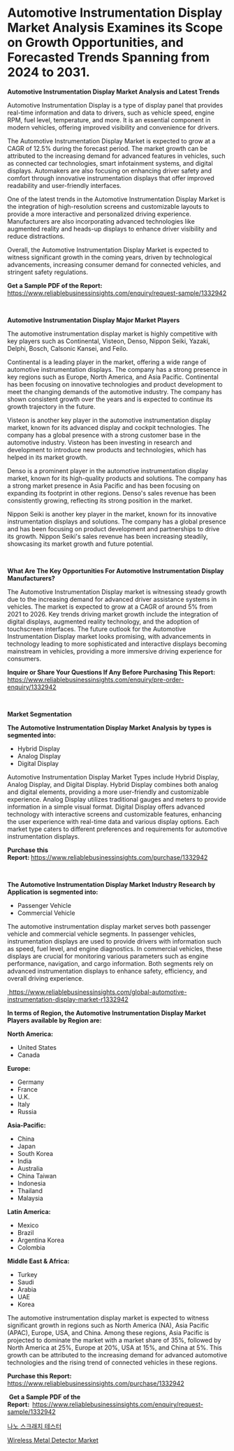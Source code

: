 <p><h1>Automotive Instrumentation Display Market Analysis Examines its Scope on Growth Opportunities, and Forecasted Trends Spanning from 2024 to 2031.</h1></p><p><strong>Automotive Instrumentation Display Market Analysis and Latest Trends</strong></p>
<p><p>Automotive Instrumentation Display is a type of display panel that provides real-time information and data to drivers, such as vehicle speed, engine RPM, fuel level, temperature, and more. It is an essential component in modern vehicles, offering improved visibility and convenience for drivers.</p><p>The Automotive Instrumentation Display Market is expected to grow at a CAGR of 12.5% during the forecast period. The market growth can be attributed to the increasing demand for advanced features in vehicles, such as connected car technologies, smart infotainment systems, and digital displays. Automakers are also focusing on enhancing driver safety and comfort through innovative instrumentation displays that offer improved readability and user-friendly interfaces.</p><p>One of the latest trends in the Automotive Instrumentation Display Market is the integration of high-resolution screens and customizable layouts to provide a more interactive and personalized driving experience. Manufacturers are also incorporating advanced technologies like augmented reality and heads-up displays to enhance driver visibility and reduce distractions.</p><p>Overall, the Automotive Instrumentation Display Market is expected to witness significant growth in the coming years, driven by technological advancements, increasing consumer demand for connected vehicles, and stringent safety regulations.</p></p>
<p><strong>Get a Sample PDF of the Report:&nbsp;</strong> <a href="https://www.reliablebusinessinsights.com/enquiry/request-sample/1332942">https://www.reliablebusinessinsights.com/enquiry/request-sample/1332942</a></p>
<p>&nbsp;</p>
<p><strong>Automotive Instrumentation Display Major Market Players</strong></p>
<p><p>The automotive instrumentation display market is highly competitive with key players such as Continental, Visteon, Denso, Nippon Seiki, Yazaki, Delphi, Bosch, Calsonic Kansei, and Feilo.</p><p>Continental is a leading player in the market, offering a wide range of automotive instrumentation displays. The company has a strong presence in key regions such as Europe, North America, and Asia Pacific. Continental has been focusing on innovative technologies and product development to meet the changing demands of the automotive industry. The company has shown consistent growth over the years and is expected to continue its growth trajectory in the future.</p><p>Visteon is another key player in the automotive instrumentation display market, known for its advanced display and cockpit technologies. The company has a global presence with a strong customer base in the automotive industry. Visteon has been investing in research and development to introduce new products and technologies, which has helped in its market growth.</p><p>Denso is a prominent player in the automotive instrumentation display market, known for its high-quality products and solutions. The company has a strong market presence in Asia Pacific and has been focusing on expanding its footprint in other regions. Denso's sales revenue has been consistently growing, reflecting its strong position in the market.</p><p>Nippon Seiki is another key player in the market, known for its innovative instrumentation displays and solutions. The company has a global presence and has been focusing on product development and partnerships to drive its growth. Nippon Seiki's sales revenue has been increasing steadily, showcasing its market growth and future potential.</p></p>
<p>&nbsp;</p>
<p><strong>What Are The Key Opportunities For Automotive Instrumentation Display Manufacturers?</strong></p>
<p><p>The Automotive Instrumentation Display market is witnessing steady growth due to the increasing demand for advanced driver assistance systems in vehicles. The market is expected to grow at a CAGR of around 5% from 2021 to 2026. Key trends driving market growth include the integration of digital displays, augmented reality technology, and the adoption of touchscreen interfaces. The future outlook for the Automotive Instrumentation Display market looks promising, with advancements in technology leading to more sophisticated and interactive displays becoming mainstream in vehicles, providing a more immersive driving experience for consumers.</p></p>
<p><strong>Inquire or Share Your Questions If Any Before Purchasing This Report:</strong> <a href="https://www.reliablebusinessinsights.com/enquiry/pre-order-enquiry/1332942">https://www.reliablebusinessinsights.com/enquiry/pre-order-enquiry/1332942</a></p>
<p>&nbsp;</p>
<p><strong>Market Segmentation</strong></p>
<p><strong>The Automotive Instrumentation Display Market Analysis by types is segmented into:</strong></p>
<p><ul><li>Hybrid Display</li><li>Analog Display</li><li>Digital Display</li></ul></p>
<p><p>Automotive Instrumentation Display Market Types include Hybrid Display, Analog Display, and Digital Display. Hybrid Display combines both analog and digital elements, providing a more user-friendly and customizable experience. Analog Display utilizes traditional gauges and meters to provide information in a simple visual format. Digital Display offers advanced technology with interactive screens and customizable features, enhancing the user experience with real-time data and various display options. Each market type caters to different preferences and requirements for automotive instrumentation displays.</p></p>
<p><strong>Purchase this Report:&nbsp;</strong><a href="https://www.reliablebusinessinsights.com/purchase/1332942">https://www.reliablebusinessinsights.com/purchase/1332942</a></p>
<p>&nbsp;</p>
<p><strong>The Automotive Instrumentation Display Market Industry Research by Application is segmented into:</strong></p>
<p><ul><li>Passenger Vehicle</li><li>Commercial Vehicle</li></ul></p>
<p><p>The automotive instrumentation display market serves both passenger vehicle and commercial vehicle segments. In passenger vehicles, instrumentation displays are used to provide drivers with information such as speed, fuel level, and engine diagnostics. In commercial vehicles, these displays are crucial for monitoring various parameters such as engine performance, navigation, and cargo information. Both segments rely on advanced instrumentation displays to enhance safety, efficiency, and overall driving experience.</p></p>
<p><a href="https://www.reliablebusinessinsights.com/global-automotive-instrumentation-display-market-r1332942">&nbsp;https://www.reliablebusinessinsights.com/global-automotive-instrumentation-display-market-r1332942</a></p>
<p><strong>In terms of Region, the Automotive Instrumentation Display Market Players available by Region are:</strong></p>
<p>
    <p> <strong> North America: </strong>
        <ul>
            <li>United States</li>
            <li>Canada</li>
        </ul>
        </p> 
    <p> <strong> Europe: </strong>
        <ul>
            <li>Germany</li>
            <li>France</li>
            <li>U.K.</li>
            <li>Italy</li>
            <li>Russia</li>
        </ul>
        </p> 
    <p> <strong> Asia-Pacific: </strong>
        <ul>
            <li>China</li>
            <li>Japan</li>
            <li>South Korea</li>
            <li>India</li>
            <li>Australia</li>
            <li>China Taiwan</li>
            <li>Indonesia</li>
            <li>Thailand</li>
            <li>Malaysia</li>
        </ul>
        </p> 
    <p> <strong> Latin America: </strong>
        <ul>
            <li>Mexico</li>
            <li>Brazil</li>
            <li>Argentina Korea</li>
            <li>Colombia</li>
        </ul>
        </p> 
    <p> <strong> Middle East & Africa: </strong>
        <ul>
            <li>Turkey</li>
            <li>Saudi</li>
            <li>Arabia</li>
            <li>UAE</li>
            <li>Korea</li>
        </ul>
    </p>
    </p>
<p><p>The automotive instrumentation display market is expected to witness significant growth in regions such as North America (NA), Asia Pacific (APAC), Europe, USA, and China. Among these regions, Asia Pacific is projected to dominate the market with a market share of 35%, followed by North America at 25%, Europe at 20%, USA at 15%, and China at 5%. This growth can be attributed to the increasing demand for advanced automotive technologies and the rising trend of connected vehicles in these regions.</p></p>
<p><strong>Purchase this Report: </strong><a href="https://www.reliablebusinessinsights.com/purchase/1332942">https://www.reliablebusinessinsights.com/purchase/1332942</a></p>
<p>&nbsp;<strong>Get a Sample PDF of the Report:&nbsp;&nbsp;</strong><a href="https://www.reliablebusinessinsights.com/enquiry/request-sample/1332942">https://www.reliablebusinessinsights.com/enquiry/request-sample/1332942</a></p>
<p><strong></strong></p>
<p><p><a href="https://github.com/nhaiquang84/Market-Research-Report-List-1/blob/main/999361992573.md">나노 스크래치 테스터</a></p><p><a href="https://issuu.com/reportprime-2/docs/wireless-metal-detector-market-size-2030.pptx">Wireless Metal Detector Market</a></p></p>